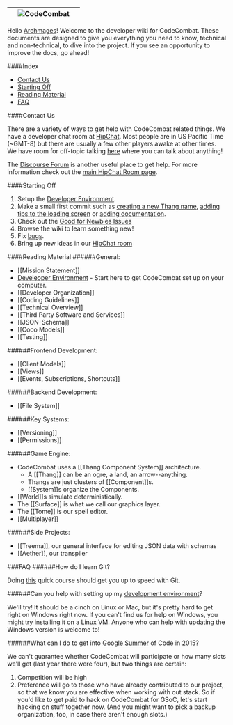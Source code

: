 ||![CodeCombat](http://www.owstartup.com/wp-content/uploads/2014/05/code-combat.png)||
|:-:|:-:|:-:|

Hello [Archmages](http://codecombat.com/contribute/archmage)! Welcome to the developer wiki for CodeCombat. These documents are designed to give you everything you need to know, technical and non-technical, to dive into the project. If you see an opportunity to improve the docs, go ahead!

####Index
* [Contact Us](#contact-us)
* [Starting Off](#starting-off)
* [Reading Material](#reading-material)
* [FAQ](#faq)

####Contact Us

There are a variety of ways to get help with CodeCombat related things.  We have a developer chat room at [HipChat](http://www.hipchat.com/g3plnOKqa).  Most people are in US Pacific Time (~GMT-8) but there are usually a few other players awake at other times.  We have room for off-topic talking [here](http://www.hipchat.com/gaXOD7lQ8) where you can talk about anything!

The [Discourse Forum](http://discourse.codecombat.com/) is another useful place to get help.  For more information check out the [main HipChat Room page](https://github.com/codecombat/codecombat/wiki/HipChat-Room).

####Starting Off
1. Setup the [Developer Environment](https://github.com/codecombat/codecombat/wiki/Dev-Setup:-General-Information).
1. Make a small first commit such as [creating a new Thang name](https://github.com/codecombat/codecombat/issues/53), [adding tips to the loading screen](https://github.com/codecombat/codecombat/issues/710) or [adding documentation](https://github.com/codecombat/codecombat/issues/1237).
1. Check out the [Good for Newbies Issues](https://github.com/codecombat/codecombat/labels/good-for-newbies)
1. Browse the wiki to learn something new!
1. Fix [bugs](https://github.com/codecombat/codecombat/labels/bug).
1. Bring up new ideas in our [HipChat room](https://www.hipchat.com/g3plnOKqa)

####Reading Material
######General:
* [[Mission Statement]]
* [Develeoper Environment](https://github.com/codecombat/codecombat/wiki/Dev-Setup:-General-Information) - Start here to get CodeCombat set up on your computer.
* [[Developer Organization]]
* [[Coding Guidelines]]
* [[Technical Overview]]
* [[Third Party Software and Services]]
* [[JSON-Schema]]
* [[Coco Models]]
* [[Testing]]

######Frontend Development:

* [[Client Models]]
* [[Views]]
* [[Events, Subscriptions, Shortcuts]]

######Backend Development:

* [[File System]]

######Key Systems:

* [[Versioning]]
* [[Permissions]]

######Game Engine:

* CodeCombat uses a [[Thang Component System]] architecture.
    * A [[Thang]] can be an ogre, a land, an arrow--anything.
    * Thangs are just clusters of [[Component]]s.
    * [[System]]s organize the Components.
* [[World]]s simulate deterministically.
* The [[Surface]] is what we call our graphics layer.
* The [[Tome]] is our spell editor.
* [[Multiplayer]]

######Side Projects:

* [[Treema]], our general interface for editing JSON data with schemas
* [[Aether]], our transpiler

###FAQ
######How do I learn Git?

Doing [this](https://www.codeschool.com/courses/try-git) quick course should get you up to speed with Git.

######Can you help with setting up my [development environment](https://github.com/codecombat/codecombat/wiki/Dev-Setup:-General-Information)?

We'll try! It should be a cinch on Linux or Mac, but it's pretty hard to get right on Windows right now. If you can't find us for help on Windows, you might try installing it on a Linux VM.  Anyone who can help with updating the Windows version is welcome to!

######What can I do to get into [Google Summer](https://github.com/codecombat/codecombat/wiki/Summer-Project-Ideas-List) of Code in 2015?

We can't guarantee whether CodeCombat will participate or how many slots we'll get (last year there were four), but two things are certain: 
1. Competition will be high
2. Preference will go to those who have already contributed to our project, so that we know you are effective when working with out stack.
So if you'd like to get paid to hack on CodeCombat for GSoC, let's start hacking on stuff together now. (And you might want to pick a backup organization, too, in case there aren't enough slots.)